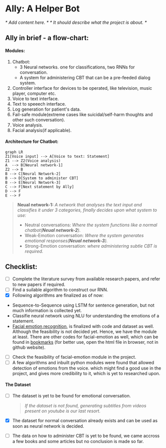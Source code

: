 # Ally: A Helper Bot

_* Add content here. *_
_* It should describe what the project is about. *_

## Ally in brief - a flow-chart:

#### Modules:
1. Chatbot: 
   - 3 Neural networks. one for classifications, two RNNs for conversation.
   - A system for administering CBT that can be a pre-feeded dialog system.
2. Controller interface for devices to be operated, like television, music player, computer etc.
3. Voice to text interface.
4. Text to speeech interface.
5. Log generation for patient's data.
6. Fail-safe module(extreme cases like suicidal/self-harm thoughts and other such conversation). 
7. Voice analysis.
8. Facial analysis(if applicable).

#### Architecture for Chatbot: 
```mermaid
graph LR
Z1[Voice input] --> A[Voice to text: Statement]
Z1 --> Z2(Voice analysis)
A  --> B[Neural network-1]
Z2 --> B
B --> C[Neural Network-2]
B --> D[System to administer CBT]
B --> E[Neural Network-3]
C --> F[Next statement by Ally]
D --> F
E --> F
```
> **Neual network-1:** _A network that analyses the text input and classifies it under 3 categories, finally decides upon what system to use:_
> - Neutral conversations: _Where the system functions like a normal chatbot(**Neual network-2**)._
> - Weak-Emotion conversation: _Where the system generates emotional responses(**Neual network-3**)._
> - Strong-Emotion conversation: _where administering subtle CBT is required._

## Checklist:

 - [ ] Complete the literature survey from available research papers, and refer to new papers if required.
 - [ ] Find a suilable algorithm to construct our RNN. 
 - [x] Following algorithms are finalized as of now:
 -  Sequence-to-Sequence using LSTM for sentence generation, but not much information is collected yet.
 - Classifie neural network using NLU for understanding the emotions of a statement.
 -  [Facial emotion recognition](https://www.apprendimentoautomatico.it/apprendimentoautomatico-wpblog/en/emotions-detection-via-facial-expressions-with-python-opencv/), is finalized with code and dataset as well. Although the feasibility is not decided yet. Hence, we have the module at least. There are other codes for facial-emotion as well, which can be found in [bookmarks](https://github.com/HarshitSoni1903/Ally-A-Helper-Bot/blob/master/bookmarks) (for better use, open the html file in browser, not in github website).

 - [ ] Check the feasibility of  facial-emotion module in the project. 
 - [ ] A few algorithms and inbuilt python modules were found that allowed detection of emotions from the voice. which might find a good use in the project, and gives more credibility to it, which is yet to researched upon.
 #### The Dataset
 - [ ] The dataset is yet to be found for emotional conversation.
      > _If the dataset is not found, generating subtitles from videos present on youtube is our last resort._
       
 - [x] The dataset for normal conversation already exists and can be used as soon as neural network is decided.   
 - [ ] The data on how to administer CBT is yet to be found, we came accross a few books and some articles but no conclusion is made so far.  

